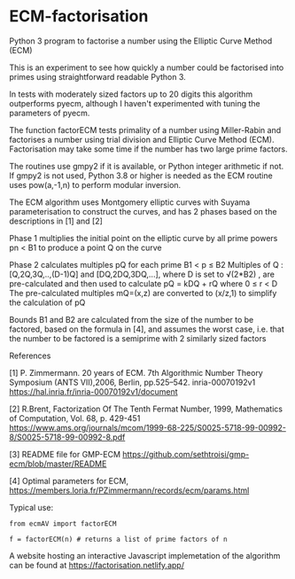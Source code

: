 # ECM-factorisation
Python 3 program to factorise a number using the Elliptic Curve Method (ECM)

 This is an experiment to see how quickly a number could be factorised into primes using straightforward readable Python 3. 
 
 In tests with moderately sized factors up to 20 digits this algorithm outperforms pyecm, although I haven't experimented with tuning the parameters of pyecm.

The function factorECM tests primality of a number using Miller-Rabin and factorises a number using trial division and Elliptic Curve Method (ECM). Factorisation may take some time if the number has two large prime factors.

The routines use gmpy2 if it is available, or Python integer arithmetic if not. If gmpy2 is not used, Python 3.8 or higher is needed as the ECM routine uses pow(a,-1,n) to perform modular inversion.

The ECM algorithm uses Montgomery elliptic curves with Suyama parameterisation to construct the curves, and has 2 phases based on the descriptions in [1] and [2]

Phase 1 multiplies the initial point on the elliptic curve by all prime powers pn < B1 to produce a point Q on the curve

Phase 2 calculates multiples pQ for each prime B1 < p ≤ B2
Multiples of Q : [Q,2Q,3Q,..,(D-1)Q] and [DQ,2DQ,3DQ,...], where D is set to √(2*B2) , are pre-calculated and then used to calculate pQ = kDQ + rQ where 0 ≤ r < D
The pre-calculated multiples mQ=(x,z) are converted to (x/z,1) to simplify the calculation of pQ

Bounds B1 and B2 are calculated from the size of the number to be factored, based on the formula in [4], and assumes the worst case, i.e. that the number to be factored is a semiprime with 2 similarly sized factors


References

[1] P. Zimmermann. 20 years of ECM. 7th Algorithmic Number Theory Symposium (ANTS VII),2006, Berlin, pp.525–542. inria-00070192v1 https://hal.inria.fr/inria-00070192v1/document

[2] R.Brent, Factorization Of The Tenth Fermat Number, 1999, Mathematics of Computation, Vol. 68, p. 429-451 https://www.ams.org/journals/mcom/1999-68-225/S0025-5718-99-00992-8/S0025-5718-99-00992-8.pdf

[3] README file for GMP-ECM https://github.com/sethtroisi/gmp-ecm/blob/master/README

[4] Optimal parameters for ECM, https://members.loria.fr/PZimmermann/records/ecm/params.html

Typical use:

    from ecmAV import factorECM

    f = factorECM(n) # returns a list of prime factors of n

A website hosting an interactive Javascript implemetation of the algorithm can be found at https://factorisation.netlify.app/
